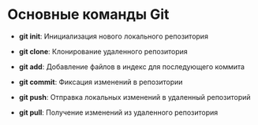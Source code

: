 # Основные команды Git
- **git init**: Инициализация нового локального репозитория
  
- **git clone**: Клонирование удаленного репозитория
  
- **git add**: Добавление файлов в индекс для последующего коммита
  
- **git commit**: Фиксация изменений в репозитории
  
- **git push**: Отправка локальных изменений в удаленный репозиторий
  
- **git pull**: Получение изменений из удаленного репозитория
  
